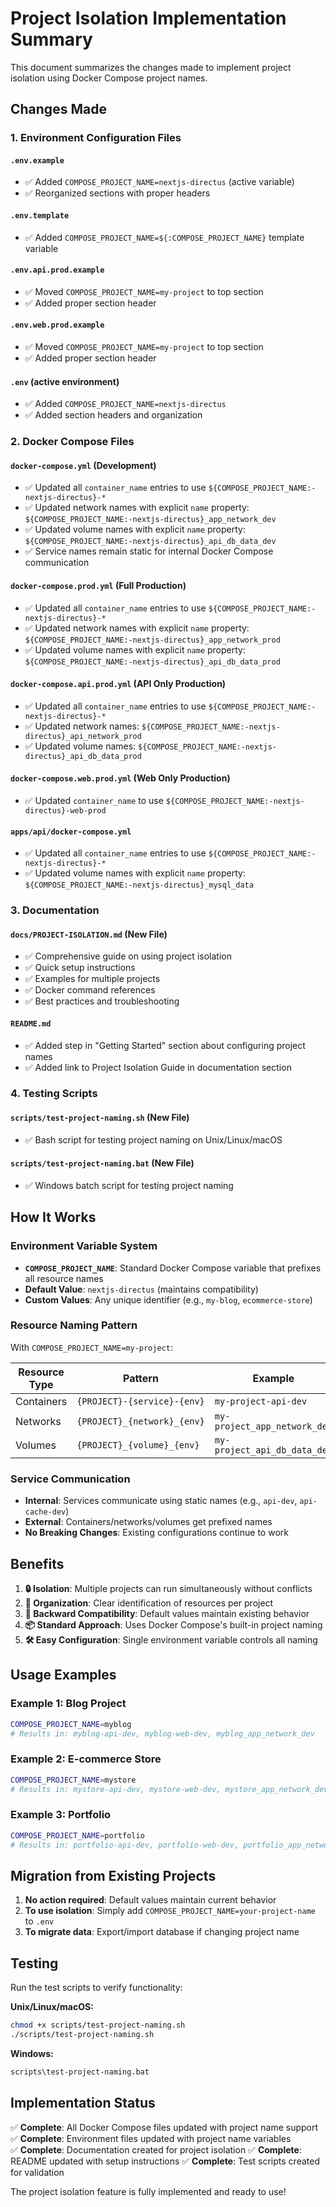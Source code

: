 # Project Isolation Implementation Summary

This document summarizes the changes made to implement project isolation using Docker Compose project names.

## Changes Made

### 1. Environment Configuration Files

#### `.env.example`
- ✅ Added `COMPOSE_PROJECT_NAME=nextjs-directus` (active variable)
- ✅ Reorganized sections with proper headers

#### `.env.template`  
- ✅ Added `COMPOSE_PROJECT_NAME=${:COMPOSE_PROJECT_NAME}` template variable

#### `.env.api.prod.example`
- ✅ Moved `COMPOSE_PROJECT_NAME=my-project` to top section
- ✅ Added proper section header

#### `.env.web.prod.example`
- ✅ Moved `COMPOSE_PROJECT_NAME=my-project` to top section  
- ✅ Added proper section header

#### `.env` (active environment)
- ✅ Added `COMPOSE_PROJECT_NAME=nextjs-directus`
- ✅ Added section headers and organization

### 2. Docker Compose Files

#### `docker-compose.yml` (Development)
- ✅ Updated all `container_name` entries to use `${COMPOSE_PROJECT_NAME:-nextjs-directus}-*`
- ✅ Updated network names with explicit `name` property: `${COMPOSE_PROJECT_NAME:-nextjs-directus}_app_network_dev`
- ✅ Updated volume names with explicit `name` property: `${COMPOSE_PROJECT_NAME:-nextjs-directus}_api_db_data_dev`
- ✅ Service names remain static for internal Docker Compose communication

#### `docker-compose.prod.yml` (Full Production)
- ✅ Updated all `container_name` entries to use `${COMPOSE_PROJECT_NAME:-nextjs-directus}-*`
- ✅ Updated network names with explicit `name` property: `${COMPOSE_PROJECT_NAME:-nextjs-directus}_app_network_prod`
- ✅ Updated volume names with explicit `name` property: `${COMPOSE_PROJECT_NAME:-nextjs-directus}_api_db_data_prod`

#### `docker-compose.api.prod.yml` (API Only Production)
- ✅ Updated all `container_name` entries to use `${COMPOSE_PROJECT_NAME:-nextjs-directus}-*`
- ✅ Updated network names: `${COMPOSE_PROJECT_NAME:-nextjs-directus}_api_network_prod`
- ✅ Updated volume names: `${COMPOSE_PROJECT_NAME:-nextjs-directus}_api_db_data_prod`

#### `docker-compose.web.prod.yml` (Web Only Production)
- ✅ Updated `container_name` to use `${COMPOSE_PROJECT_NAME:-nextjs-directus}-web-prod`

#### `apps/api/docker-compose.yml`
- ✅ Updated all `container_name` entries to use `${COMPOSE_PROJECT_NAME:-nextjs-directus}-*`
- ✅ Updated volume names with explicit `name` property: `${COMPOSE_PROJECT_NAME:-nextjs-directus}_mysql_data`

### 3. Documentation

#### `docs/PROJECT-ISOLATION.md` (New File)
- ✅ Comprehensive guide on using project isolation
- ✅ Quick setup instructions
- ✅ Examples for multiple projects
- ✅ Docker command references
- ✅ Best practices and troubleshooting

#### `README.md`
- ✅ Added step in "Getting Started" section about configuring project names
- ✅ Added link to Project Isolation Guide in documentation section

### 4. Testing Scripts

#### `scripts/test-project-naming.sh` (New File)
- ✅ Bash script for testing project naming on Unix/Linux/macOS

#### `scripts/test-project-naming.bat` (New File)  
- ✅ Windows batch script for testing project naming

## How It Works

### Environment Variable System
- **`COMPOSE_PROJECT_NAME`**: Standard Docker Compose variable that prefixes all resource names
- **Default Value**: `nextjs-directus` (maintains compatibility)
- **Custom Values**: Any unique identifier (e.g., `my-blog`, `ecommerce-store`)

### Resource Naming Pattern
With `COMPOSE_PROJECT_NAME=my-project`:

| Resource Type | Pattern | Example |
|---------------|---------|---------|
| Containers | `{PROJECT}-{service}-{env}` | `my-project-api-dev` |
| Networks | `{PROJECT}_{network}_{env}` | `my-project_app_network_dev` |
| Volumes | `{PROJECT}_{volume}_{env}` | `my-project_api_db_data_dev` |

### Service Communication
- **Internal**: Services communicate using static names (e.g., `api-dev`, `api-cache-dev`)
- **External**: Containers/networks/volumes get prefixed names
- **No Breaking Changes**: Existing configurations continue to work

## Benefits

1. **🔒 Isolation**: Multiple projects can run simultaneously without conflicts
2. **🎯 Organization**: Clear identification of resources per project
3. **🔄 Backward Compatibility**: Default values maintain existing behavior
4. **📦 Standard Approach**: Uses Docker Compose's built-in project naming
5. **🛠️ Easy Configuration**: Single environment variable controls all naming

## Usage Examples

### Example 1: Blog Project
```bash
COMPOSE_PROJECT_NAME=myblog
# Results in: myblog-api-dev, myblog-web-dev, myblog_app_network_dev
```

### Example 2: E-commerce Store
```bash
COMPOSE_PROJECT_NAME=mystore  
# Results in: mystore-api-dev, mystore-web-dev, mystore_app_network_dev
```

### Example 3: Portfolio
```bash
COMPOSE_PROJECT_NAME=portfolio
# Results in: portfolio-api-dev, portfolio-web-dev, portfolio_app_network_dev
```

## Migration from Existing Projects

1. **No action required**: Default values maintain current behavior
2. **To use isolation**: Simply add `COMPOSE_PROJECT_NAME=your-project-name` to `.env`
3. **To migrate data**: Export/import database if changing project name

## Testing

Run the test scripts to verify functionality:

**Unix/Linux/macOS:**
```bash
chmod +x scripts/test-project-naming.sh
./scripts/test-project-naming.sh
```

**Windows:**
```cmd
scripts\test-project-naming.bat
```

## Implementation Status

✅ **Complete**: All Docker Compose files updated with project name support
✅ **Complete**: Environment files updated with project name variables  
✅ **Complete**: Documentation created for project isolation
✅ **Complete**: README updated with setup instructions
✅ **Complete**: Test scripts created for validation

The project isolation feature is fully implemented and ready to use!
